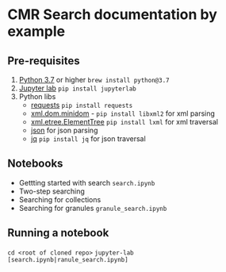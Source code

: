 # CMR Search documentation by example

## Pre-requisites

1. [Python 3.7](https://www.python.org/downloads/release/python-370/) or higher `brew install python@3.7`
2. [Jupyter lab](https://jupyter.org/) `pip install jupyterlab`
3. Python libs
   - [requests](https://docs.python-requests.org/en/master/) `pip install requests` 
   - [xml.dom.minidom](https://docs.python.org/3/library/xml.dom.minidom.html) -  `pip install libxml2` for xml parsing
   - [xml.etree.ElementTree](https://docs.python.org/3/library/xml.etree.elementtree.html) `pip install lxml` for xml traversal
   - [json](https://docs.python.org/3/library/json.html) for json parsing
   - [jq](https://pypi.org/project/jq/) `pip install jq` for json traversal

## Notebooks
- Gettting started with search `search.ipynb`
- Two-step searching
- Searching for collections
- Searching for granules `granule_search.ipynb`

## Running a notebook
`cd <root of cloned repo>`
`jupyter-lab [search.ipynb|ranule_search.ipynb]`
